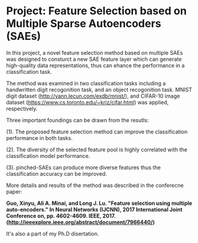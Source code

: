 # Project: Feature Selection based on Multiple Sparse Autoencoders (SAEs)

In this project, a novel feature selection method based on multiple SAEs was designed to consturct 
a new SAE feature layer which can generate high-quality data representations, thus can ehance the 
performance in a classification task.

The method was examined in two classification tasks including a handwritten digit recogonition task,
and an object recogonition task. MNIST digit dataset (http://yann.lecun.com/exdb/mnist/), and CIFAR-10
image dataset (https://www.cs.toronto.edu/~kriz/cifar.html) was applied, respectively.

Three important foundings can be drawn from the resutls:

(1). The proposed feature selection method can improve the classification performance in both tasks. 

(2). The diversity of the selected feature pool is highly correlated with the classification model performance.

(3). pinched-SAEs can produce more diverse features thus the classification accuracy can be improved.

More details and results of the method was described in the conferecne paper:

**Guo, Xinyu, Ali A. Minai, and Long J. Lu. "Feature selection using multiple auto-encoders." 
In Neural Networks (IJCNN), 2017 International Joint Conference on, pp. 4602-4609. IEEE, 2017.
(http://ieeexplore.ieee.org/abstract/document/7966440/)**

It's also a part of my Ph.D disertation.
